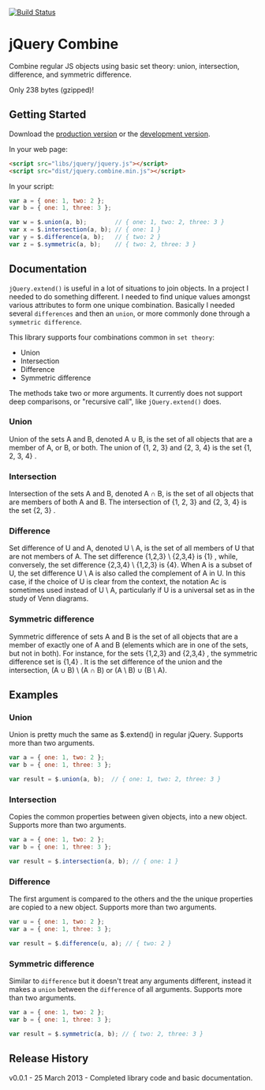 [![Build Status](https://travis-ci.org/seriema/jquery.combine.png?branch=master)](https://travis-ci.org/seriema/jquery.combine)

# jQuery Combine

Combine regular JS objects using basic set theory: union, intersection, difference, and symmetric difference.

Only 238 bytes (gzipped)!

## Getting Started
Download the [production version][min] or the [development version][max].

[min]: https://raw.github.com/seriema/jquery.combine/master/dist/jquery.combine.min.js
[max]: https://raw.github.com/seriema/jquery.combine/master/dist/jquery.combine.js

In your web page:

```html
<script src="libs/jquery/jquery.js"></script>
<script src="dist/jquery.combine.min.js"></script>
```

In your script:

```javascript
var a = { one: 1, two: 2 };
var b = { one: 1, three: 3 };

var w = $.union(a, b);        // { one: 1, two: 2, three: 3 }
var x = $.intersection(a, b); // { one: 1 }
var y = $.difference(a, b);   // { two: 2 }
var z = $.symmetric(a, b);    // { two: 2, three: 3 }
```

## Documentation
`jQuery.extend()` is useful in a lot of situations to join objects. In a project I needed to do something different. I needed to find unique values amongst various attributes to form one unique combination. Basically I needed several `differences` and then an `union`, or more commonly done through a `symmetric difference`.

This library supports four combinations common in `set theory`:
* Union
* Intersection
* Difference
* Symmetric difference

The methods take two or more arguments. It currently does not support deep comparisons, or "recursive call", like `jQuery.extend()` does.

### Union
Union of the sets A and B, denoted A ∪ B, is the set of all objects that are a member of A, or B, or both. The union of {1, 2, 3} and {2, 3, 4} is the set {1, 2, 3, 4} .

### Intersection
Intersection of the sets A and B, denoted A ∩ B, is the set of all objects that are members of both A and B. The intersection of {1, 2, 3} and {2, 3, 4} is the set {2, 3} .

### Difference
Set difference of U and A, denoted U \ A, is the set of all members of U that are not members of A. The set difference {1,2,3} \ {2,3,4} is {1} , while, conversely, the set difference {2,3,4} \ {1,2,3} is {4}. When A is a subset of U, the set difference U \ A is also called the complement of A in U. In this case, if the choice of U is clear from the context, the notation Ac is sometimes used instead of U \ A, particularly if U is a universal set as in the study of Venn diagrams.

### Symmetric difference
Symmetric difference of sets A and B is the set of all objects that are a member of exactly one of A and B (elements which are in one of the sets, but not in both). For instance, for the sets {1,2,3} and {2,3,4} , the symmetric difference set is {1,4} . It is the set difference of the union and the intersection, (A ∪ B) \ (A ∩ B) or (A \ B) ∪ (B \ A).

## Examples

### Union
Union is pretty much the same as $.extend() in regular jQuery. Supports more than two arguments.
```javascript
var a = { one: 1, two: 2 };
var b = { one: 1, three: 3 };

var result = $.union(a, b);  // { one: 1, two: 2, three: 3 }
```

### Intersection
Copies the common properties between given objects, into a new object. Supports more than two arguments.
```javascript
var a = { one: 1, two: 2 };
var b = { one: 1, three: 3 };

var result = $.intersection(a, b); // { one: 1 }
```

### Difference
The first argument is compared to the others and the the unique properties are copied to a new object. Supports more than two arguments.
```javascript
var u = { one: 1, two: 2 };
var a = { one: 1, three: 3 };

var result = $.difference(u, a); // { two: 2 }
```

### Symmetric difference
Similar to `difference` but it doesn't treat any arguments different, instead it makes a `union` between the `difference` of all arguments. Supports more than two arguments.
```javascript
var a = { one: 1, two: 2 };
var b = { one: 1, three: 3 };

var result = $.symmetric(a, b); // { two: 2, three: 3 }
```



## Release History
v0.0.1 - 25 March 2013 - Completed library code and basic documentation.
